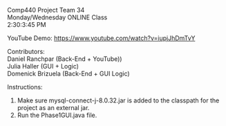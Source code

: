 Comp440 Project 
Team 34  
Monday/Wednesday ONLINE Class  
2:30:3:45 PM  

YouTube Demo: https://www.youtube.com/watch?v=iupjJhDmTvY  

Contributors:  
Daniel Ranchpar (Back-End + YouTube))   
Julia Haller  (GUI + Logic)  
Domenick Brizuela (Back-End + GUI Logic)  

Instructions:  
1. Make sure mysql-connect-j-8.0.32.jar is added to the classpath for the project as an external jar.  
2. Run the Phase1GUI.java file.      

